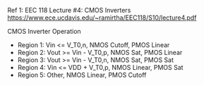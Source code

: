 Ref 1: EEC 118 Lecture #4: CMOS Inverters
https://www.ece.ucdavis.edu/~ramirtha/EEC118/S10/lecture4.pdf

CMOS Inverter Operation
- Region 1: Vin <= V_T0,n, NMOS Cutoff, PMOS Linear
- Region 2: Vout >= Vin - V_T0,p, NMOS Sat, PMOS Linear
- Region 3: Vout >= Vin - V_T0,n, NMOS Sat, PMOS Sat
- Region 4: Vin <= VDD + V_T0,p, NMOS Linear, PMOS Sat
- Region 5: Other, NMOS Linear, PMOS Cutoff

